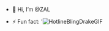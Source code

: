 - 👋 Hi, I’m @ZAL

- ⚡ Fun fact: '![HotlineBlingDrakeGIF](https://github.com/ZaL-70/ZaL-70/assets/166531286/b684519e-74cb-45cc-be14-d004ae08a1dc)



<!---
ZaL-70/ZaL-70 is a ✨ special ✨ repository because its `README.md` (this file) appears on your GitHub profile.
You can click the Preview link to take a look at your changes.
--->
